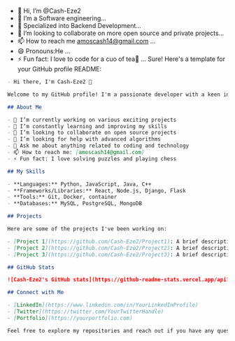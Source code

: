 - 👋 Hi, I’m @Cash-Eze2
- 👀 I’m a Software engineering...
- 🌱 Specialized into Backend Development...
- 💞️ I’m looking to collaborate on more open source and private projects...
- 📫 How to reach me amoscash14@gmail.com ...
- 😄 Pronouns:He ...
- ⚡ Fun fact: I love to code for a cuo of tea🤪 ...
Sure! Here's a template for your GitHub profile README:

```markdown
- Hi there, I'm Cash-Eze2 👋

Welcome to my GitHub profile! I'm a passionate developer with a keen interest in software development and technology. 

## About Me

- 🔭 I’m currently working on various exciting projects
- 🌱 I’m constantly learning and improving my skills
- 👯 I’m looking to collaborate on open source projects
- 🤔 I’m looking for help with advanced algorithms
- 💬 Ask me about anything related to coding and technology
- 📫 How to reach me: [amoscash14@gmail.com]
- ⚡ Fun fact: I love solving puzzles and playing chess

## My Skills

- **Languages:** Python, JavaScript, Java, C++
- **Frameworks/Libraries:** React, Node.js, Django, Flask
- **Tools:** Git, Docker, container 
- **Databases:** MySQL, PostgreSQL, MongoDB

## Projects

Here are some of the projects I've been working on:

- [Project 1](https://github.com/Cash-Eze2/Project1): A brief description of what this project is about.
- [Project 2](https://github.com/Cash-Eze2/Project2): A brief description of what this project is about.
- [Project 3](https://github.com/Cash-Eze2/Project3): A brief description of what this project is about.

## GitHub Stats

![Cash-Eze2's GitHub stats](https://github-readme-stats.vercel.app/api?username=Cash-Eze2&show_icons=true&theme=radical)

## Connect with Me

- [LinkedIn](https://www.linkedin.com/in/YourLinkedInProfile)
- [Twitter](https://twitter.com/YourTwitterHandle)
- [Portfolio](https://yourportfolio.com)

Feel free to explore my repositories and reach out if you have any questions or collaboration ideas!

```


<!---
Cash-Eze2/Cash-Eze2 is a ✨ special ✨ repository because its `README.md` (this file) appears on your GitHub profile.
You can click the Preview link to take a look at your changes.
--->

